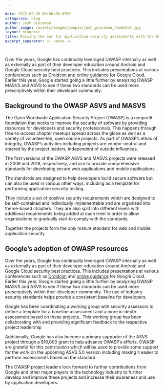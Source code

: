 ```yaml
---

date: 2022-09-20 00:00:00-0700
categories: blog
author: Josh Grossman
author_image: /assets/images/people/josh_grossman_headshot.jpg
layout: blogpost
title: Raising the bar for application security assessments with the ASVS and MASVS
excerpt_separator: <!--more-->

---
```


Over the years, Google has continually leveraged OWASP internally as well as externally as part of their developer education around Android and Google Cloud security best practices. This includes presentations at various conferences such as [Droidcon](https://www.droidcon.com/) and [online guidance](https://cloud.google.com/architecture/owasp-top-ten-mitigation) for Google Cloud. Earlier this year, Google started going a little further by analyzing OWASP MASVS and ASVS to see if these two standards can be used more prescriptively within their developer community.

<!--more-->

## Background to the OWASP ASVS and MASVS

The Open Worldwide Application Security Project (OWASP) is a nonprofit foundation that works to improve the security of software by providing resources for developers and security professionals. This happens through free-to-access chapter meetups spread across the globe as well as a variety of volunteer-led, open source projects. As part of OWASP’s ethos of integrity, OWASP’s activities including projects are vendor-neutral and steered by the project leaders, independent of outside influences.

The first versions of the OWASP ASVS and MASVS projects were released in 2009 and 2018, respectively, and aim to provide comprehensive standards for developing secure web applications and mobile applications.

The standards are designed to help developers build secure software but can also be used in various other ways, including as a template for performing application security testing.

They include a set of positive security requirements which are designed to be self-contained and individually implementable and are organized into theme-based chapters. They are also split into different levels with additional requirements being added at each level in order to allow organizations to gradually start to comply with the standards.

Together the projects form the only mature standard for web and mobile application security.

## Google’s adoption of OWASP resources

Over the years, Google has continually leveraged OWASP internally as well as externally as part of their developer education around Android and Google Cloud security best practices. This includes presentations at various conferences such as [Droidcon](https://www.droidcon.com/) and [online guidance](https://cloud.google.com/architecture/owasp-top-ten-mitigation) for Google Cloud. Earlier this year, Google  started going a little further by analyzing OWASP MASVS and ASVS to see if these two standards can be used more prescriptively within their developer community. The use of industry security standards helps provide a consistent baseline for developers.

Google has been coordinating a working group with security assessors to define a template for a baseline assessment and a more in-depth assessment based on these projects.. This working group has been collaborating with and providing significant feedback to the respective project leadership

Additionally, Google has also become a primary supporter of the ASVS project through a $10,000 grant to help advance OWASP’s efforts. OWASP are grateful for this contribution which will be used to provide some support for the work on the upcoming ASVS 5.0 version including making it easier to perform assessments based on the standard.

The OWASP project leaders look forward to further contributions from Google and other major players in the technology industry to further develop and improve these projects and increase their awareness and use by application developers.




